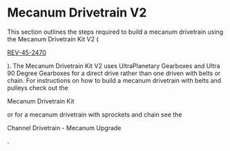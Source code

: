 # Mecanum Drivetrain V2

This section outlines the steps required to build a mecanum drivetrain using the Mecanum Drivetrain Kit V2 (

[REV-45-2470](https://www.revrobotics.com/rev-45-2470/)

). The Mecanum Drivetrain Kit V2 uses UltraPlanetary Gearboxes and Ultra 90 Degree Gearboxes for a direct drive rather than one driven with belts or chain. For instructions on how to build a mecanum drivetrain with belts and pulleys check out the

Mecanum Drivetrain Kit

or for a mecanum drivetrain with sprockets and chain see the

Channel Drivetrain - Mecanum Upgrade

.
